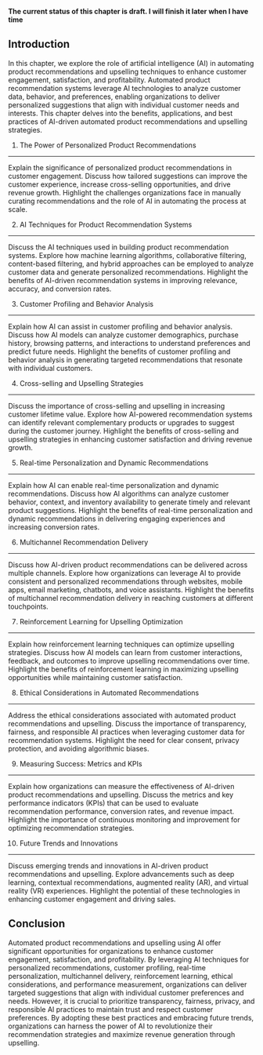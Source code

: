 **The current status of this chapter is draft. I will finish it later when I have time**

Introduction
------------

In this chapter, we explore the role of artificial intelligence (AI) in automating product recommendations and upselling techniques to enhance customer engagement, satisfaction, and profitability. Automated product recommendation systems leverage AI technologies to analyze customer data, behavior, and preferences, enabling organizations to deliver personalized suggestions that align with individual customer needs and interests. This chapter delves into the benefits, applications, and best practices of AI-driven automated product recommendations and upselling strategies.

1. The Power of Personalized Product Recommendations
----------------------------------------------------

Explain the significance of personalized product recommendations in customer engagement. Discuss how tailored suggestions can improve the customer experience, increase cross-selling opportunities, and drive revenue growth. Highlight the challenges organizations face in manually curating recommendations and the role of AI in automating the process at scale.

2. AI Techniques for Product Recommendation Systems
---------------------------------------------------

Discuss the AI techniques used in building product recommendation systems. Explore how machine learning algorithms, collaborative filtering, content-based filtering, and hybrid approaches can be employed to analyze customer data and generate personalized recommendations. Highlight the benefits of AI-driven recommendation systems in improving relevance, accuracy, and conversion rates.

3. Customer Profiling and Behavior Analysis
-------------------------------------------

Explain how AI can assist in customer profiling and behavior analysis. Discuss how AI models can analyze customer demographics, purchase history, browsing patterns, and interactions to understand preferences and predict future needs. Highlight the benefits of customer profiling and behavior analysis in generating targeted recommendations that resonate with individual customers.

4. Cross-selling and Upselling Strategies
-----------------------------------------

Discuss the importance of cross-selling and upselling in increasing customer lifetime value. Explore how AI-powered recommendation systems can identify relevant complementary products or upgrades to suggest during the customer journey. Highlight the benefits of cross-selling and upselling strategies in enhancing customer satisfaction and driving revenue growth.

5. Real-time Personalization and Dynamic Recommendations
--------------------------------------------------------

Explain how AI can enable real-time personalization and dynamic recommendations. Discuss how AI algorithms can analyze customer behavior, context, and inventory availability to generate timely and relevant product suggestions. Highlight the benefits of real-time personalization and dynamic recommendations in delivering engaging experiences and increasing conversion rates.

6. Multichannel Recommendation Delivery
---------------------------------------

Discuss how AI-driven product recommendations can be delivered across multiple channels. Explore how organizations can leverage AI to provide consistent and personalized recommendations through websites, mobile apps, email marketing, chatbots, and voice assistants. Highlight the benefits of multichannel recommendation delivery in reaching customers at different touchpoints.

7. Reinforcement Learning for Upselling Optimization
----------------------------------------------------

Explain how reinforcement learning techniques can optimize upselling strategies. Discuss how AI models can learn from customer interactions, feedback, and outcomes to improve upselling recommendations over time. Highlight the benefits of reinforcement learning in maximizing upselling opportunities while maintaining customer satisfaction.

8. Ethical Considerations in Automated Recommendations
------------------------------------------------------

Address the ethical considerations associated with automated product recommendations and upselling. Discuss the importance of transparency, fairness, and responsible AI practices when leveraging customer data for recommendation systems. Highlight the need for clear consent, privacy protection, and avoiding algorithmic biases.

9. Measuring Success: Metrics and KPIs
--------------------------------------

Explain how organizations can measure the effectiveness of AI-driven product recommendations and upselling. Discuss the metrics and key performance indicators (KPIs) that can be used to evaluate recommendation performance, conversion rates, and revenue impact. Highlight the importance of continuous monitoring and improvement for optimizing recommendation strategies.

10. Future Trends and Innovations
---------------------------------

Discuss emerging trends and innovations in AI-driven product recommendations and upselling. Explore advancements such as deep learning, contextual recommendations, augmented reality (AR), and virtual reality (VR) experiences. Highlight the potential of these technologies in enhancing customer engagement and driving sales.

Conclusion
----------

Automated product recommendations and upselling using AI offer significant opportunities for organizations to enhance customer engagement, satisfaction, and profitability. By leveraging AI techniques for personalized recommendations, customer profiling, real-time personalization, multichannel delivery, reinforcement learning, ethical considerations, and performance measurement, organizations can deliver targeted suggestions that align with individual customer preferences and needs. However, it is crucial to prioritize transparency, fairness, privacy, and responsible AI practices to maintain trust and respect customer preferences. By adopting these best practices and embracing future trends, organizations can harness the power of AI to revolutionize their recommendation strategies and maximize revenue generation through upselling.
